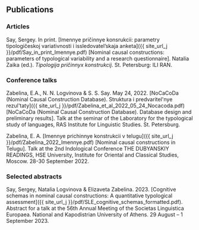 ## Publications

### Articles

Say, Sergey. In print. [Imennye pričinnye konsrukcii: parametry tipologičeskoj variativnosti i issledovatel’skaja anketa]({{ site_url_j }}/pdf/Say_in_print_Imennye.pdf) [Nominal causal constructions: parameters of typological variability and a research questionnaire]. Natalia Zaika (ed.). *Tipologija pričinnyx konstrukcij*. St. Petersburg: ILI RAN. 

### Conference talks

Zabelina, E.A., N. N. Logvinova & S. S. Say. May 24, 2022. [NoCaCoDa (Nominal Causal Construction Database). Struktura i predvaritel'nye rezul'taty]({{ site_url_j }}/pdf/Zabelina_et_al_2022_05_24_Nocacoda.pdf) [NoCaCoDa (Nominal Causal Construction Database). Database design and preliminary results]. Talk at the seminar of the Laboratory for the typological study of languages, RAS Institute for Linguistic Studies. St. Petersburg.

Zabelina, E. A. [Imennye prichinnye konstrukcii v telugu]({{ site_url_j }}/pdf/Zabelina_2022_Imennye.pdf) [Nominal causal constructions in Telugu]. Talk at the 2nd Indological Conference THE DUBYANSKIY READINGS, HSE University, Institute for Oriental and Classical Studies, Moscow. 28-30 September 2022.

### Selected abstracts

Say, Sergey, Natalia Logvinova & Elizaveta Zabelina. 2023. [Cognitive schemas in nominal causal constructions: A quantitative typological assessment]({{ site_url_j }}/pdf/SLE_cognitive_schemas_formatted.pdf). Abstract for a talk at the 56th Annual Meeting of the Societas Linguistica Europaea. National and Kapodistrian University of Athens. 29 August – 1 September 2023.
